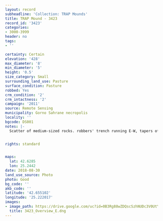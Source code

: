 ```yaml
---
layout: record
subheadline: 'Collection: TRAP Mounds'
title: TRAP Mound - 3423
record_id: '3423'
categories:
- 3000-3999
header: no
tags:
- ''

certainty: Certain
elevation: '428'
max_diameter: '8'
min_diameter: '5'
height: '0.5'
size_category: Small
surrounding_land_use: Pasture
surface_condition: Pasture
robbed: Yes
crm_condition: '2'
crm_intactness: '2'
campaign: '2011'
source: Remote Sensing
municipality: Gorno Sahrane necropolis
locality: ''
bgcode: DS001
notes: |-
  Scatter of medium-sized rocks. robbers' trench running E-W, tapers off mound at E side.


rights: standard


maps:
  lat: 42.6285
  lon: 25.2442
date: 2018-08-30
land_use_source: Photo
photo: Good
bg_code: ''
akb_code: ''
latitude: '42.655102'
longitude: '25.222017'
images:
- image_path: https://drive.google.com/uc?id=0B3Rg88wZDQscSzhNUDc3V0UtYnc
  title: 3423_Overview_E.dng
---
```

